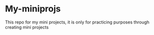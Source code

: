 # My-miniprojs
This repo for my mini projects, it is only for practicing purposes through creating mini projects

